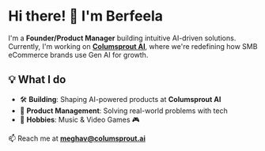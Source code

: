 # Hi there! 👋 I'm Berfeela  

I'm a **Founder/Product Manager** building intuitive AI-driven solutions.  
Currently, I'm working on **[Columsprout AI](https://columsprout.ai)**, where we're redefining how SMB eCommerce brands use Gen AI for growth.  

## 💡 What I do  
- 🛠 **Building**: Shaping AI-powered products at **Columsprout AI**  
- 🎯 **Product Management**: Solving real-world problems with tech
- 🎵 **Hobbies**: Music & Video Games 🎮  

📫 Reach me at **meghav@columsprout.ai**  
